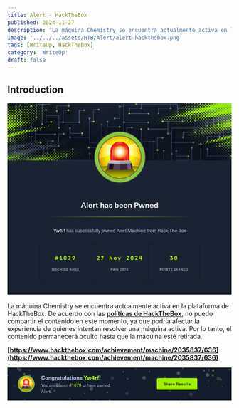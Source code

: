 ```yaml
---
title: Alert - HackTheBox
published: 2024-11-27
description: 'La máquina Chemistry se encuentra actualmente activa en la plataforma de HackTheBox. De acuerdo con las políticas de HackTheBox, no puedo compartir el contenido en este momento, ya que podría afectar la experiencia de quienes intentan resolver una máquina activa. Por lo tanto, el contenido permanecerá oculto hasta que la máquina esté retirada.'
image: '../../../assets/HTB/Alert/alert-hackthebox.png'
tags: [WriteUp, HackTheBox]
category: 'WriteUp'
draft: false 
---
```


## Introduction

![Alert yw4rf](../../../assets/HTB/Alert/alert-hackthebox.png)

La máquina Chemistry se encuentra actualmente activa en la plataforma de HackTheBox. De acuerdo con las **[políticas de HackTheBox](https://help.hackthebox.com/en/articles/5188925-streaming-writeups-walkthrough-guidelines)**, no puedo compartir el contenido en este momento, ya que podría afectar la experiencia de quienes intentan resolver una máquina activa. Por lo tanto, el contenido permanecerá oculto hasta que la máquina esté retirada.

**[https://www.hackthebox.com/achievement/machine/2035837/636](https://www.hackthebox.com/achievement/machine/2035837/636)**

![Alert yw4rf](../../../assets/HTB/Alert/alert-pwnd.png)